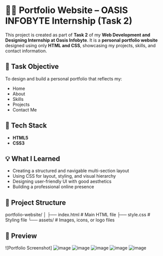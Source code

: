 # 🧑‍💻 Portfolio Website – OASIS INFOBYTE Internship (Task 2)

This project is created as part of **Task 2** of my **Web Development and Designing Internship at Oasis Infobyte**. It is a **personal portfolio website** designed using only **HTML and CSS**, showcasing my projects, skills, and contact information.

## 📌 Task Objective

To design and build a personal portfolio that reflects my:
- Home
- About
- Skills
- Projects
- Contact Me

## 🔧 Tech Stack

- **HTML5**
- **CSS3**

## 💡 What I Learned

- Creating a structured and navigable multi-section layout  
- Using CSS for layout, styling, and visual hierarchy  
- Designing user-friendly UI with good aesthetics  
- Building a professional online presence

## 📂 Project Structure

portfolio-website/
│
├── index.html # Main HTML file
├── style.css # Styling file
└── assets/ # Images, icons, or logo files


## 📸 Preview

![Portfolio Screenshot]
![image](https://github.com/user-attachments/assets/9b95ecbe-14a7-4dc9-9fbe-9ace12b527ee)
![image](https://github.com/user-attachments/assets/75a3aee0-32e5-48b5-906d-232359aa1671)
![image](https://github.com/user-attachments/assets/9a0fbadb-05d4-4738-95e7-5b58f309e997)
![image](https://github.com/user-attachments/assets/0b6e6580-1cbd-48c1-9377-b31eeedc2f9f)
![image](https://github.com/user-attachments/assets/38416970-e38a-45d2-8317-33df89fcce53)







